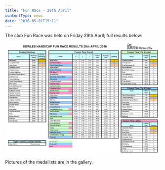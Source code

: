 ```yaml
---
title: "Fun Race - 29th April"
contentType: news
date: "2016-05-01T15:11"
---
```


The club Fun Race was held on Friday 29th April; full results below:

![results](Bowles_April_2016_handicap_results.jpg)

Pictures of the medallists are in the gallery.

